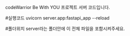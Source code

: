 codeWarrior Be With YOU 프로젝트 서버 코드입니다.

#실행코드
uvicorn server.app:fastapi_app --reload  

#폴더위치
server라는 폴더안에 이 전체 파일을 포함시켜주세요.

